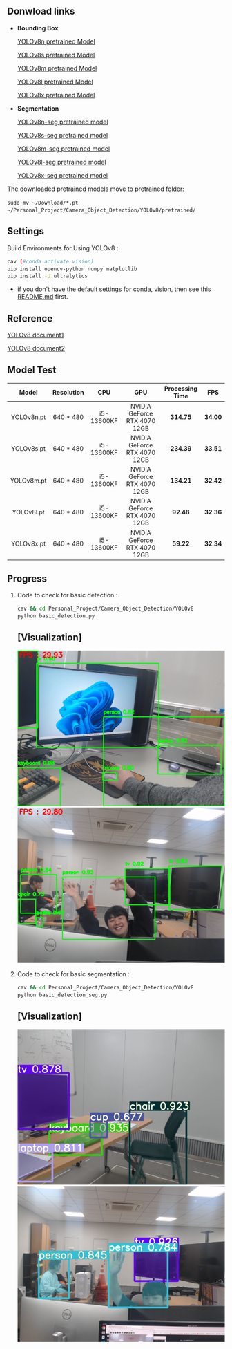 ## Donwload links
- **Bounding Box**

	[YOLOv8n pretrained Model](https://github.com/ultralytics/assets/releases/download/v8.1.0/yolov8n.pt)

	[YOLOv8s pretrained Model](https://github.com/ultralytics/assets/releases/download/v8.1.0/yolov8s.pt)

	[YOLOv8m pretrained Model](https://github.com/ultralytics/assets/releases/download/v8.1.0/yolov8m.pt)

	[YOLOv8l pretrained Model](https://github.com/ultralytics/assets/releases/download/v8.1.0/yolov8l.pt)

	[YOLOv8x pretrained Model](https://github.com/ultralytics/assets/releases/download/v8.1.0/yolov8x.pt)

- **Segmentation**
	
	[YOLOv8n-seg pretrained model](https://github.com/ultralytics/assets/releases/download/v8.1.0/yolov8n-seg.pt)

	[YOLOv8s-seg pretrained model](https://github.com/ultralytics/assets/releases/download/v8.1.0/yolov8s-seg.pt)

	[YOLOv8m-seg pretrained model](https://github.com/ultralytics/assets/releases/download/v8.1.0/yolov8m-seg.pt)

	[YOLOv8l-seg pretrained model](https://github.com/ultralytics/assets/releases/download/v8.1.0/yolov8l-seg.pt)

	[YOLOv8x-seg pretrained model](https://github.com/ultralytics/assets/releases/download/v8.1.0/yolov8x-seg.pt)

The downloaded pretrained models move to pretrained folder:

`sudo mv ~/Download/*.pt ~/Personal_Project/Camera_Object_Detection/YOLOv8/pretrained/`


## Settings
Build Environments for Using YOLOv8 :
```bash
cav (#conda activate vision)
pip install opencv-python numpy matplotlib
pip install -U ultralytics
```
* if you don't have the default settings for conda, vision, then see this [README.md](../README.md) first.



## Reference
[YOLOv8 document1](https://docs.ultralytics.com/ko/modes/predict/)

[YOLOv8 document2](https://docs.ultralytics.com/ko/reference/engine/results/#ultralytics.engine.results.Results)


## Model Test
| <center>Model</center> | <center>Resolution</center> | <center>CPU</center> | <center>GPU</center> | <center>Processing Time</center> | <center>FPS</center> |
|:--------|:--------|:--------|:--------|:--------|:--------|
| <center>YOLOv8n.pt</center> | <center>640 * 480</center> | <center>i5-13600KF</center> | <center>NVIDIA GeForce RTX 4070 12GB</center> | <center>**314.75**</center> | <center>**34.00**</center> |
| <center>YOLOv8s.pt</center> | <center>640 * 480</center> | <center>i5-13600KF</center> | <center>NVIDIA GeForce RTX 4070 12GB</center> | <center>**234.39**</center> | <center>**33.51**</center> |
| <center>YOLOv8m.pt</center> | <center>640 * 480</center> | <center>i5-13600KF</center> | <center>NVIDIA GeForce RTX 4070 12GB</center> | <center>**134.21**</center> | <center>**32.42**</center> |
| <center>YOLOv8l.pt</center> | <center>640 * 480</center> | <center>i5-13600KF</center> | <center>NVIDIA GeForce RTX 4070 12GB</center> | <center>**92.48**</center> | <center>**32.36**</center> |
| <center>YOLOv8x.pt</center> | <center>640 * 480</center> | <center>i5-13600KF</center> | <center>NVIDIA GeForce RTX 4070 12GB</center> | <center>**59.22**</center> | <center>**32.34**</center> |


## Progress
1. Code to check for basic detection :

	```bash
	cav && cd Personal_Project/Camera_Object_Detection/YOLOv8
	python basic_detection.py
	```
	## [Visualization]
	![](./figures/test_img1.png)
	![](./figures/test_img2.png)

2. Code to check for basic segmentation :

	```bash
	cav && cd Personal_Project/Camera_Object_Detection/YOLOv8
	python basic_detection_seg.py
	```
	## [Visualization]
	![](./figures/test_seg_img1.png)
	![](./figures/test_seg_img2.png)